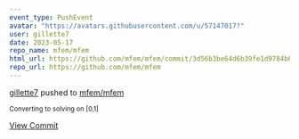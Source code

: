 ```yaml
---
event_type: PushEvent
avatar: "https://avatars.githubusercontent.com/u/57147017?"
user: gillette7
date: 2023-05-17
repo_name: mfem/mfem
html_url: https://github.com/mfem/mfem/commit/3d56b3be64d6b39fe1d9784b6bac5db5b0a909a4
repo_url: https://github.com/mfem/mfem
---
```


<a href='https://github.com/gillette7' target='_blank'>gillette7</a> pushed to <a href='https://github.com/mfem/mfem' target='_blank'>mfem/mfem</a>

<small>Converting to solving on [0,1]</small>

<a href='https://github.com/mfem/mfem/commit/3d56b3be64d6b39fe1d9784b6bac5db5b0a909a4' target='_blank'>View Commit</a>